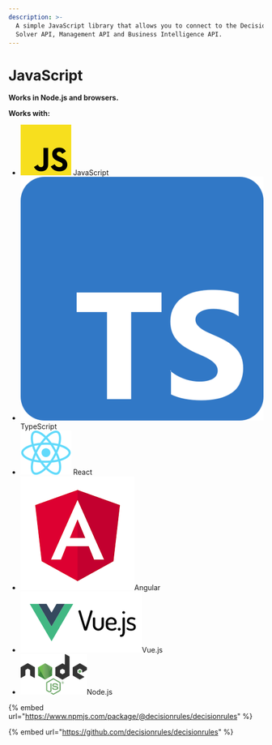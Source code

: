 ```yaml
---
description: >-
  A simple JavaScript library that allows you to connect to the DecisionRules
  Solver API, Management API and Business Intelligence API.
---
```


# JavaScript

**Works in Node.js and browsers.**

**Works with:**

* <img src="../../.gitbook/assets/rsz_480px-unofficial_javascript_logo_2svg.png" alt="" data-size="line"> JavaScript&#x20;
* <img src="../../.gitbook/assets/Typescript_logo_2020.svg.png" alt="" data-size="line"> TypeScript
* <img src="../../.gitbook/assets/1200px-React.svg (1).png" alt="" data-size="line"> React
* <img src="../../.gitbook/assets/download.png" alt="" data-size="line">Angular
* <img src="../../.gitbook/assets/vuejs-ar21 (1).svg" alt="" data-size="line">Vue.js
* <img src="../../.gitbook/assets/1280px-Node.js_logo.svg.png" alt="" data-size="line">Node.js

{% embed url="https://www.npmjs.com/package/@decisionrules/decisionrules" %}

{% embed url="https://github.com/decisionrules/decisionrules" %}
